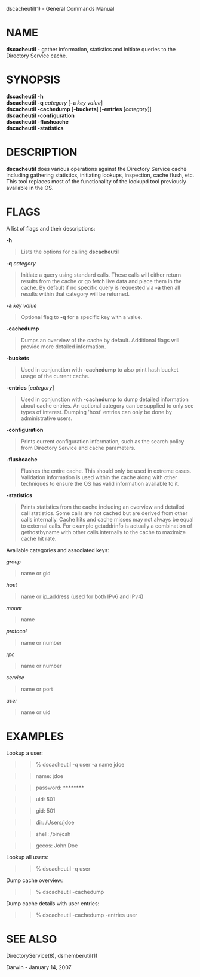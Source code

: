 dscacheutil(1) - General Commands Manual

# NAME

**dscacheutil** - gather information, statistics and initiate queries to the Directory Service cache.

# SYNOPSIS

**dscacheutil**
**-h**  
**dscacheutil**
**-q**&nbsp;*category*&nbsp;\[**-a**&nbsp;*key*&nbsp;*value*]  
**dscacheutil**
**-cachedump**&nbsp;\[**-buckets**]
\[**-entries**&nbsp;\[*category*]]  
**dscacheutil**
**-configuration**  
**dscacheutil**
**-flushcache**  
**dscacheutil**
**-statistics**

# DESCRIPTION

**dscacheutil**
does various operations against the Directory Service cache including gathering statistics, initiating lookups, inspection, cache flush, etc.  This tool replaces most of the functionality of the lookupd tool previously available in the OS.

# FLAGS

A list of flags and their descriptions:

**-h**

> Lists the options for calling
> **dscacheutil**

**-q** *category*

> Initiate a query using standard calls.  These calls will either return results from the cache or go fetch live data and place them in the cache.  By default if no specific query is requested via
> **-a**
> then all results within that category will be returned.

**-a** *key* *value*

> Optional flag to
> **-q**
> for a specific key with a value.

**-cachedump**

> Dumps an overview of the cache by default.  Additional flags will provide more detailed information.

**-buckets**

> Used in conjunction with
> **-cachedump**
> to also print hash bucket usage of the current cache.

**-entries** \[*category*]

> Used in conjunction with
> **-cachedump**
> to dump detailed information about cache entries.  An optional category can be supplied to only see types of interest.  Dumping 'host' entries can only be done by administrative users.

**-configuration**

> Prints current configuration information, such as the search policy from Directory Service and cache parameters.

**-flushcache**

> Flushes the entire cache.  This should only be used in extreme cases.  Validation information is used within the cache along with other techniques to ensure the OS has valid information available to it.

**-statistics**

> Prints statistics from the cache including an overview and detailed call statistics.  Some calls are not cached but are derived from other calls internally.  Cache hits and cache misses may not always be equal to external calls.  For example getaddrinfo is actually a combination of gethostbyname with other calls internally to the cache to maximize cache hit rate.

Available categories and associated keys:

*group*

> name or gid

*host*

> name or ip\_address (used for both IPv6 and IPv4)

*mount*

> name

*protocol*

> name or number

*rpc*

> name or number

*service*

> name or port

*user*

> name or uid

# EXAMPLES

Lookup a user:

> > % dscacheutil -q user -a name jdoe

> > name: jdoe

> > password: \*\*\*\*\*\*\*\*

> > uid: 501

> > gid: 501

> > dir: /Users/jdoe

> > shell: /bin/csh

> > gecos: John Doe

Lookup all users:

> > % dscacheutil -q user

Dump cache overview:

> > % dscacheutil -cachedump

Dump cache details with user entries:

> > % dscacheutil -cachedump -entries user

# SEE ALSO

DirectoryService(8),
dsmemberutil(1)

Darwin - January 14, 2007
